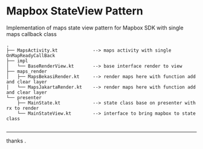 # Mapbox StateView Pattern
Implementation of maps state view pattern for Mapbox SDK with single maps callback class

```
.
├── MapsActivity.kt             --> maps activity with single OnMapReadyCallBack
├── impl
│   └── BaseRenderView.kt       --> base interface render to view
├── maps_render
│   ├── MapsBekasiRender.kt     --> render maps here with function add and clear layer
│   └── MapsJakartaRender.kt    --> render maps here with function add and clear layer
└── presenter
    ├── MainState.kt            --> state class base on presenter with rx to render
    └── MainStateView.kt        --> interface to bring mapbox to state class


```

---
thanks .